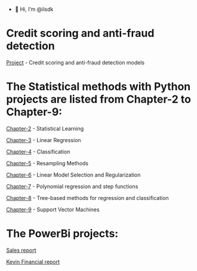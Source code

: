 - 👋 Hi, I’m @ilsdk
# Credit scoring and anti-fraud detection
[Project](https://github.com/ilsdk/Credit-Scoring) - Credit scoring and anti-fraud detection models

# The Statistical methods with Python projects are listed from Chapter-2 to Chapter-9:

[Chapter-2](https://github.com/ilsdk/Chapter-2.git) - Statistical Learning 

[Chapter-3](https://github.com/ilsdk/Chapter-3.git) - Linear Regression

[Chapter-4](https://github.com/ilsdk/Chapter-4.git) -  Classification

[Chapter-5](https://github.com/ilsdk/Chapter-5.git) - Resampling Methods

[Chapter-6](https://github.com/ilsdk/Chapter-6) - Linear Model Selection and Regularization

[Chapter-7](https://github.com/ilsdk/Chapter-7) -  Polynomial regression and step functions

[Chapter-8](https://github.com/ilsdk/Chapter-8) - Tree-based methods for regression and classification

[Chapter-9](https://github.com/ilsdk/Chapter-9) - Support Vector Machines

# The PowerBi projects:

[Sales report ](https://github.com/ilsdk/PowerBi/blob/main/Sales%20report.pbix)

[Kevin Financial report](https://github.com/ilsdk/PowerBi/blob/main/Kevin%20Fin.pbix)
 


<!---
ilsdk/ilsdk is a ✨ special ✨ repository because its `README.md` (this file) appears on your GitHub profile.
You can click the Preview link to take a look at your changes.
--->
